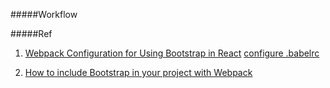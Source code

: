 #####Workflow

#####Ref
1. [Webpack Configuration for Using Bootstrap in React](https://medium.com/@vladbezden/webpack-configuration-for-using-bootstrap-in-react-a6ef2dfa1d95)
    [configure .babelrc](https://babeljs.io/docs/usage/babelrc/)

2. [How to include Bootstrap in your project with Webpack](https://stevenwestmoreland.com/2018/01/how-to-include-bootstrap-in-your-project-with-webpack.html)